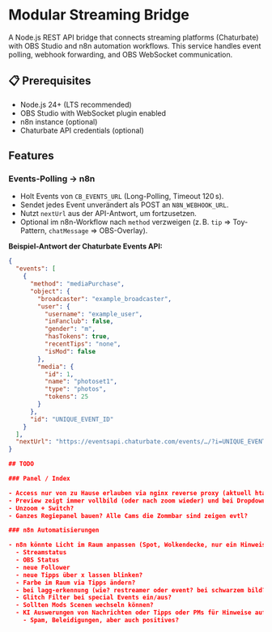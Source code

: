 # Modular Streaming Bridge

A Node.js REST API bridge that connects streaming platforms (Chaturbate) with OBS Studio and n8n automation workflows. This service handles event polling, webhook forwarding, and OBS WebSocket communication.

## 📋 Prerequisites

- Node.js 24+ (LTS recommended)
- OBS Studio with WebSocket plugin enabled
- n8n instance (optional)
- Chaturbate API credentials (optional)

## Features

### Events-Polling → n8n

- Holt Events von `CB_EVENTS_URL` (Long-Polling, Timeout 120 s).
- Sendet jedes Event unverändert als POST an `N8N_WEBHOOK_URL`.
- Nutzt `nextUrl` aus der API-Antwort, um fortzusetzen.
- Optional im n8n-Workflow nach `method` verzweigen (z. B. `tip` ⇒ Toy-Pattern, `chatMessage` ⇒ OBS-Overlay).

**Beispiel-Antwort der Chaturbate Events API:**

```json
{
  "events": [
    {
      "method": "mediaPurchase",
      "object": {
        "broadcaster": "example_broadcaster",
        "user": {
          "username": "example_user",
          "inFanclub": false,
          "gender": "m",
          "hasTokens": true,
          "recentTips": "none",
          "isMod": false
        },
        "media": {
          "id": 1,
          "name": "photoset1",
          "type": "photos",
          "tokens": 25
        }
      },
      "id": "UNIQUE_EVENT_ID"
    }
  ],
  "nextUrl": "https://eventsapi.chaturbate.com/events/…/?i=UNIQUE_EVENT_ID&timeout=10"
}

## TODO

### Panel / Index

- Access nur von zu Hause erlauben via nginx reverse proxy (aktuell htaccess, doku!)
- Preview zeigt immer vollbild (oder nach zoom wieder) und bei Dropdown die richtige Cam, für Zoom+Switch
- Unzoom + Switch?
- Ganzes Regiepanel bauen? Alle Cams die Zommbar sind zeigen evtl?

### n8n Automatisierungen

- n8n könnte Licht im Raum anpassen (Spot, Wolkendecke, nur ein Hinweis)
  - Streamstatus
  - OBS Status
  - neue Follower
  - neue Tipps über x lassen blinken?
  - Farbe im Raum via Tipps ändern?
  - bei lagg-erkennung (wie? restreamer oder event? bei schwarzem bild? offline/brb scene)
  - Glitch Filter bei special Events ein/aus?
  - Sollten Mods Scenen wechseln können?
  - KI Auswerungen von Nachrichten oder Tipps oder PMs für Hinweise auf den Desktop? 
    - Spam, Beleidigungen, aber auch positives?